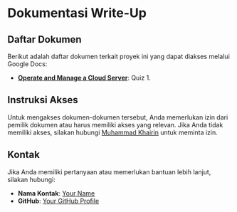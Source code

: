 # Dokumentasi Write-Up

## Daftar Dokumen

Berikut adalah daftar dokumen terkait proyek ini yang dapat diakses melalui Google Docs:

- **[Operate and Manage a Cloud Server](https://docs.google.com/document/d/1mmzoWcnjI6IldQBhoXdl8nrtzqYscAJyAKDcVt7ORAE/edit?usp=sharing)**: Quiz 1.


## Instruksi Akses

Untuk mengakses dokumen-dokumen tersebut, Anda memerlukan izin dari pemilik dokumen atau harus memiliki akses yang relevan. Jika Anda tidak memiliki akses, silakan hubungi [Muhammad Khairin](mailto:mkhairin04@gmail.com) untuk meminta izin.

## Kontak

Jika Anda memiliki pertanyaan atau memerlukan bantuan lebih lanjut, silakan hubungi:
- **Nama Kontak**: [Your Name](mailto:your-email@example.com)
- **GitHub**: [Your GitHub Profile](https://github.com/username)
